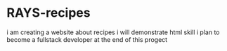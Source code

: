 # RAYS-recipes
i am creating a website about recipes
i will demonstrate html skill
i plan to become a fullstack developer at the end of this progect
